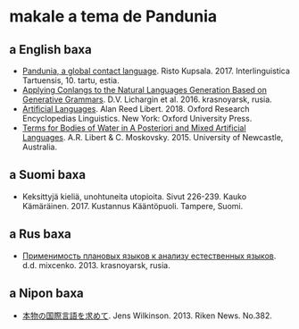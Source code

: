 # makale a tema de Pandunia

## a English baxa

- [Pandunia, a global contact language](https://dea.digar.ee/cgi-bin/dea?a=d&d=JVinterlinguisticatrt201705.2.5.2.4). Risto Kupsala. 2017. Interlinguistica Tartuensis, 10. tartu, estia.
- [Applying Conlangs to the Natural Languages Generation Based on Generative Grammars](http://scjournal.ru/articles/issn_1997-2911_2016_12-3_35.pdf). D.V. Lichargin et al. 2016. krasnoyarsk, rusia.
- [Artificial Languages](https://oxfordre.com/linguistics/view/10.1093/acrefore/9780199384655.001.0001/acrefore-9780199384655-e-11). Alan Reed Libert. 2018. Oxford Research Encyclopedias Linguistics. New York: Oxford University Press.
- [Terms for Bodies of Water in A Posteriori and Mixed Artificial Languages](http://s3.amazonaws.com/academia.edu.documents/39789548/JUL2015fall_Libert___Moskovsky.pdf?AWSAccessKeyId=AKIAIWOWYYGZ2Y53UL3A&Expires=1498078623&Signature=uGDbvzaTsiPSh1hAozL5h53G%2B24%3D&response-content-disposition=inline%3B%20filename%3DTerms_for_Bodies_of_Water_in_A_Posterior.pdf). A.R. Libert & C. Moskovsky. 2015. University of Newcastle, Australia.

## a Suomi baxa

- Keksittyjä kieliä, unohtuneita utopioita. Sivut 226-239. Kauko Kämäräinen. 2017. Kustannus Kääntöpuoli. Tampere, Suomi.

## a Rus baxa

- [Применимость плановых языков к анализу естественных языков](http://elib.sfu-kras.ru/handle/2311/11853). d.d. mixcenko. 2013. krasnoyarsk, rusia.

## a Nipon baxa

- [本物の国際言語を求めて](http://www.pandunia.info/makal/RikenNews_No382_2013.png). Jens Wilkinson. 2013. Riken News. No.382.

